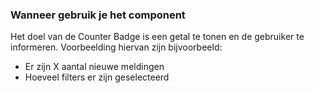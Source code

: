### Wanneer gebruik je het component

Het doel van de Counter Badge is een getal te tonen en de gebruiker te informeren. Voorbeelding hiervan zijn bijvoorbeeld:

- Er zijn X aantal nieuwe meldingen
- Hoeveel filters er zijn geselecteerd
